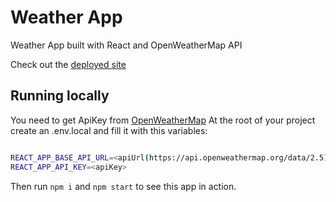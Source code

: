 # Weather App

Weather App built with React and OpenWeatherMap API

Check out the [deployed site]()

## Running locally

You need to get ApiKey from [OpenWeatherMap](https://openweathermap.org/)
At the root of your project create an .env.local and fill it with this variables:

```bash

REACT_APP_BASE_API_URL=<apiUrl(https://api.openweathermap.org/data/2.5)>
REACT_APP_API_KEY=<apiKey>

```

Then run <code>npm i</code> and <code>npm start</code> to see this app in action.

